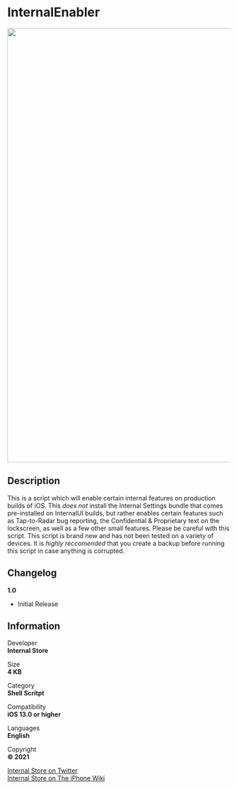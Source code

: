 # InternalEnabler
<img src="https://github.com/InternalStore/InternalEnabler/blob/main/Banner.png?raw=true" alt="" width="980"/>  
  
## Description
This is a script which will enable certain internal features on production builds of iOS. This *does not* install the Internal Settings bundle that comes pre-installed on InternalUI builds, but rather enables certain features such as Tap-to-Radar bug reporting, the Confidential & Proprietary text on the lockscreen, as well as a few other small features. Please be careful with this script. This script is brand new and has not been tested on a variety of devices. It is *highly reccomended* that you create a backup before running this script in case anything is corrupted.
## Changelog
**1.0**  
  * Initial Release  
  
  
## Information
Developer   
**Internal Store**  
  
Size  
**4 KB**  
  
Category  
**Shell Scritpt**  
  
Compatibility  
**iOS 13.0 or higher**  
  
Languages  
**English**  
  
Copyright  
**© 2021**  
  
  
[Internal Store on Twitter](https://www.twitter.com/InternalStore)  
[Internal Store on The iPhone Wiki](https://www.theiphonewiki.com/wiki/User:InternalStore)  
